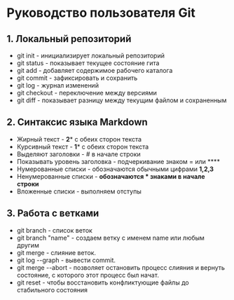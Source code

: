 # **Руководство пользователя Git**
## 1. Локальный репозиторий
* git init - инициализирует локальный репозиторий 
* git status - показывает текущее состояние гита
* git add - добавляет содержимое рабочего каталога
* git commit - зафиксировать и сохранить
* git log - журнал изменений
* git checkout - переключение между версиями
* git diff - показывает разницу между текущим файлом и сохраненным
## 2. Синтаксис языка Markdown
* Жирный текст - **2*** с обеих сторон текста
* Курсивный текст - **1*** с обеих сторон текста
* Выделяют заголовки - # в начале строки
* Показывать уровень заголовка - подчеркивание знаком = или ****
* Нумерованные списки - обозначаются обычными цифрами **1,2,3**
* Ненумерованные списки - **обозначаются * знаками в начале строки**
* Вложенные списки  - выполняем отступы
## 3. Работа с ветками
* git branch - список веток
* git branch "name" - создаем ветку с именем name или любым другим
* git merge - слияние веток.
* git log --graph - вывести commit.
* git merge --abort - позволяет остановить процесс слияния и вернуть состояние, с которого этот процесс был начат.
* git reset - чтобы восстановить конфликтующие файлы до стабильного состояния